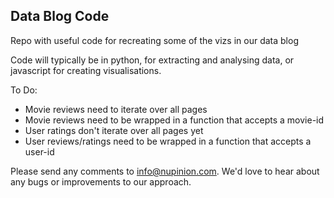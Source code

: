 
## Data Blog Code

Repo with useful code for recreating some of the vizs in our data blog

Code will typically be in python, for extracting and analysing data, or javascript for creating visualisations.

To Do:

* Movie reviews need to iterate over all pages
* Movie reviews need to be wrapped in a function that accepts a movie-id
* User ratings don't iterate over all pages yet
* User reviews/ratings need to be wrapped in a function that accepts a user-id

Please send any comments to info@nupinion.com. We'd love to hear about any bugs or improvements to our approach.
